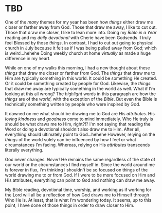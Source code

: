 # TBD

One of the *many* themes for my year has been how *things* either draw me closer or farther away from God. Those that draw me away, I like to cut out. Those that draw me closer, I like to lean more into. Doing my *Bible in a Year* reading and my *daily devotional* with Cherie have been Godsends. I truly feel Blessed by those *things*. In contrast, I had to cut out going to physical church in July because it felt as if I was being pulled away from God; which is weird...hehehe Doing weekly church at home *virtually* as made a huge difference in my heart.

While on one of my walks this morning, I had a new thought about these *things* that draw me closer or farther from God. The *things* that draw me to Him are typically something in this world. It could be something He created. Or it could be something created by people for God. Likewise, the *things* that draw me away are typically something in the world as well. What if I'm looking at this all wrong? The *highlight* words in this paragraph are how the *things* are of the *world*, with the exception of the *Bible*. But even the Bible is technically something written by people who were inspired by God.

It dawned on me what should be drawing me to God are His *attributes*. His *loving kindness* and *goodness* come to mind immediately. Who He truly is should be what draws me to Him, right?!? I'm not saying that reading the Word or doing a devotional shouldn't also draw me to Him. After all, everything should ultimately point to God...hehehe However, relying on the *things* of the world solely can be influenced by how I feel or what circumstances I'm facing. Whereas, relying on His *attributes* transcends literally everything.

God never changes. *Never*! He remains the same regardless of the state of our world or the circumstances I find myself in. Since the world around me is forever in flux, I'm thinking I shouldn't be so focused on things of the world drawing me to or from God. If I were to be more focused on Him and His attributes, everything can point to God and nothing can draw me away.

My Bible reading, devotional time, worship, and working as if working for the Lord will all be a reflection of how God draws me to Himself through Who He is. At least, that is what I'm wondering today. It seems, up to this point, I have done of those things in order to draw closer to Him.